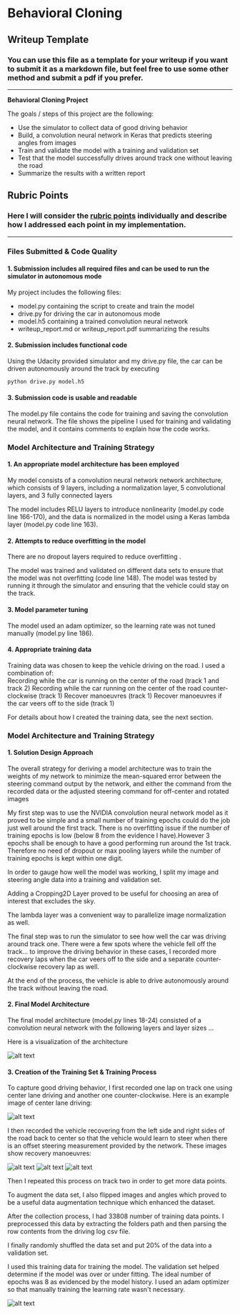 # **Behavioral Cloning** 

## Writeup Template

### You can use this file as a template for your writeup if you want to submit it as a markdown file, but feel free to use some other method and submit a pdf if you prefer.

---

**Behavioral Cloning Project**

The goals / steps of this project are the following:
* Use the simulator to collect data of good driving behavior
* Build, a convolution neural network in Keras that predicts steering angles from images
* Train and validate the model with a training and validation set
* Test that the model successfully drives around track one without leaving the road
* Summarize the results with a written report


[//]: # (Image References)

[image1]: ./examples/model.png "Model Visualization"
[image3]: ./examples/center_road_tk1.jpg "Center Road"
[image4]: ./examples/recovery_lap_CounterClockwise_tk1.jpg "Recovery Track 1 counter-clockwise"
[image5]: ./examples/recovery_lap_left_tk1.jpg "Recovery Track 1 Left Camera"
[image6]: ./examples/recovery_lap_tk1.jpg "Recovery Track 1 Center Camera"
[image7]: ./examples/MeanSquaredErrorLoss_8epochs.png "Mean Squared Error Loss"

## Rubric Points
### Here I will consider the [rubric points](https://review.udacity.com/#!/rubrics/432/view) individually and describe how I addressed each point in my implementation.  

---
### Files Submitted & Code Quality

#### 1. Submission includes all required files and can be used to run the simulator in autonomous mode

My project includes the following files:
* model.py containing the script to create and train the model
* drive.py for driving the car in autonomous mode
* model.h5 containing a trained convolution neural network 
* writeup_report.md or writeup_report.pdf summarizing the results

#### 2. Submission includes functional code
Using the Udacity provided simulator and my drive.py file, the car can be driven autonomously around the track by executing 
```sh
python drive.py model.h5
```

#### 3. Submission code is usable and readable

The model.py file contains the code for training and saving the convolution neural network. The file shows the pipeline I used for training and validating the model, and it contains comments to explain how the code works.

### Model Architecture and Training Strategy

#### 1. An appropriate model architecture has been employed

My model consists of a convolution neural network network architecture, which consists of 9 layers, including a normalization layer, 5 convolutional layers, and 3 fully connected layers 

The model includes RELU layers to introduce nonlinearity (model.py code line 166-170), and the data is normalized in the model using a Keras lambda layer (model.py code line 163). 

#### 2. Attempts to reduce overfitting in the model

There are no dropout layers required to reduce overfitting . 

The model was trained and validated on different data sets to ensure that the model was not overfitting (code line 148). The model was tested by running it through the simulator and ensuring that the vehicle could stay on the track.

#### 3. Model parameter tuning

The model used an adam optimizer, so the learning rate was not tuned manually (model.py line 186).

#### 4. Appropriate training data

Training data was chosen to keep the vehicle driving on the road. I used a combination of:	
	Recording while the car is running on the center of the road (track 1 and track 2)
	Recording while the car running on the center of the road counter-clockwise (track 1)
	Recover manoeuvres (track 1)
	Recover manoeuvres if the car veers off to the side (track 1) 

For details about how I created the training data, see the next section. 

### Model Architecture and Training Strategy

#### 1. Solution Design Approach

The overall strategy for deriving a model architecture was to train the weights of my network to minimize the mean-squared error between the steering command output by the network, and either the command from the recorded data or the adjusted steering command for off-center and rotated images

My first step was to use the NVIDIA convolution neural network model as it proved to be simple and a small number of training epochs could do the job just well around the first track.
There is no overfitting issue if the number of training epochs is low (below 8 from the evidence I have).However 3 epochs shall be enough to have a good performing run around the 1st track.
Therefore no need of dropout or max pooling layers while the number of training epochs is kept within one digit.

In order to gauge how well the model was working, I split my image and steering angle data into a training and validation set.

Adding a Cropping2D Layer proved to be useful for choosing an area of interest that excludes the sky.

The lambda layer was a convenient way to parallelize image normalization as well.

The final step was to run the simulator to see how well the car was driving around track one. There were a few spots where the vehicle fell off the track... to improve the driving behavior in these cases, I recorded more recovery laps when the car veers off to the side and 
a separate counter-clockwise recovery lap as well.

At the end of the process, the vehicle is able to drive autonomously around the track without leaving the road.

#### 2. Final Model Architecture

The final model architecture (model.py lines 18-24) consisted of a convolution neural network with the following layers and layer sizes ...

Here is a visualization of the architecture 

![alt text][image1]

#### 3. Creation of the Training Set & Training Process

To capture good driving behavior, I first recorded one lap on track one using center lane driving and another one counter-clockwise. Here is an example image of center lane driving:

![alt text][image3]

I then recorded the vehicle recovering from the left side and right sides of the road back to center so that the vehicle would learn to steer when there is an offset steering measurement provided by the network. 
These images show recovery manoeuvres:

![alt text][image4]
![alt text][image5]
![alt text][image6]

Then I repeated this process on track two in order to get more data points.

To augment the data set, I also flipped images and angles which proved to be a useful data augmentation technique which enhanced the dataset.

After the collection process, I had 33808 number of training data points. 
I preprocessed this data by extracting the folders path and then parsing the row contents from the driving log csv file.

I finally randomly shuffled the data set and put 20% of the data into a validation set. 

I used this training data for training the model. The validation set helped determine if the model was over or under fitting. The ideal number of epochs was 8 as evidenced by the model history. I used an adam optimizer so that manually training the learning rate wasn't necessary.

![alt text][image7]